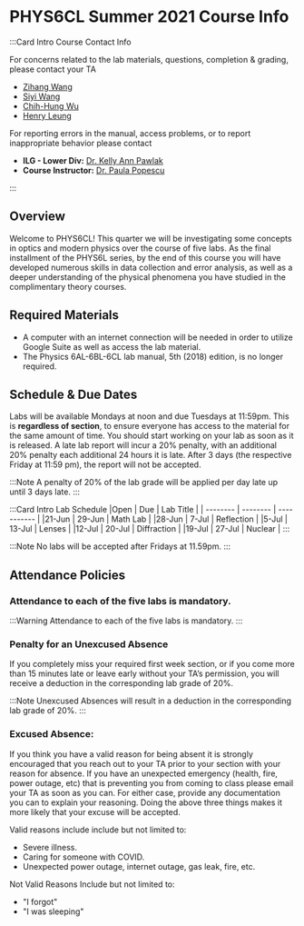 # PHYS6CL Summer 2021 Course Info

:::Card Intro Course Contact Info

For concerns related to the lab materials, questions, completion & grading, please contact your TA

- [Zihang Wang ](mailto:zihangwang@ucsb.edu)
- [Siyi Wang](mailto:siyiwang@ucsb.edu)
- [Chih-Hung Wu](chih-hungwu@physics.ucsb.edu)
- [Henry Leung](mailto:yleung@ucsb.edu)


For reporting errors in the manual, access problems, or to report inappropriate behavior please contact
 - **ILG - Lower Div:**  [Dr. Kelly Ann Pawlak](mailto:kapawlak@ucsb.edu) 
 - **Course Instructor:**   [Dr. Paula Popescu](mailto:kapawlak@ucsb.edu) 

:::


## Overview

Welcome to PHYS6CL! This quarter we will be investigating some concepts in optics and modern physics over the course of five labs. As the final installment of the PHYS6L series, by the end of this course you will have developed numerous skills in data collection and error analysis, as well as a deeper understanding of the physical phenomena you have studied in the complimentary theory courses.

## Required Materials


- A computer with an internet connection will be needed in order to utilize Google Suite as well as access the lab material.
- The Physics 6AL-6BL-6CL lab manual, 5th (2018) edition, is no longer required.



## Schedule & Due Dates

Labs will be available Mondays at noon and due Tuesdays at 11:59pm.
This is **regardless of section**, to ensure everyone has access to the material for the same amount of time.
You should start working on your lab as soon as it is released. A late lab report will incur a 20% penalty, with an additional 20% penalty each additional 24 hours it is late. After 3 days (the respective Friday at 11:59 pm), the report will not be accepted. 

:::Note
A penalty of 20% of the lab grade will be applied per day late up until 3 days late.
:::



:::Card Intro Lab Schedule 
|Open      | Due      | Lab Title   |
| -------- | -------- | ----------- | 
|21-Jun    | 29-Jun   | Math Lab    |
|28-Jun    | 7-Jul    | Reflection  | 
|5-Jul     | 13-Jul   | Lenses      | 
|12-Jul    | 20-Jul   | Diffraction | 
|19-Jul    | 27-Jul   | Nuclear     | 
:::

:::Note
No labs will be accepted after Fridays at 11.59pm.
:::


## Attendance Policies


### Attendance to each of the five labs is mandatory.
:::Warning
Attendance to each of the five labs is mandatory.
:::


### Penalty for an Unexcused Absence
If you completely miss your required first week section, or if you come more than 15 minutes late or leave early without your TA’s permission, you will receive a deduction in the corresponding lab grade of 20%. 

:::Note
Unexcused Absences will result in a deduction in the corresponding lab grade of 20%.
:::

### Excused Absence:
If you think you have a valid reason for being absent it is strongly encouraged that you reach out to your TA prior to your section with your reason for absence.
If you have an unexpected emergency (health, fire, power outage, etc) that is preventing you from coming to class please email your TA as soon as you can.
For either case, provide any documentation you can to explain your reasoning.
Doing the above three things makes it more likely that your excuse will be accepted.

Valid reasons include include but not limited to:
- Severe illness.
- Caring for someone with COVID.
- Unexpected power outage, internet outage, gas leak, fire, etc.

Not Valid Reasons Include but not limited to:
- "I forgot"
- "I was sleeping"